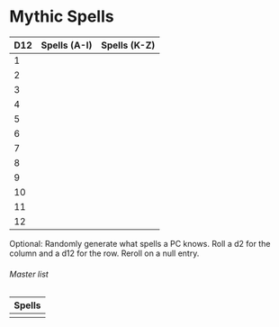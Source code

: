 # Mythic Spells

| D12 | Spells (A-I) | Spells (K-Z) |
| --- | ------------ | ------------ |
| 1   |              |              |
| 2   |              |              |
| 3   |              |              |
| 4   |              |              |
| 5   |              |              |
| 6   |              |              |
| 7   |              |              |
| 8   |              |              |
| 9   |              |              |
| 10  |              |              |
| 11  |              |              |
| 12  |              |              |

Optional: Randomly generate what spells a PC knows. Roll a d2 for the column and a d12 for the row. Reroll on a null entry.




###### Master list

| Spells |
| ------ |
|        |



